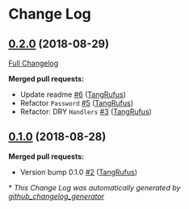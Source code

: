 # Change Log

## [0.2.0](https://github.com/ItinerisLtd/disallow-pwned-passwords/tree/0.2.0) (2018-08-29)
[Full Changelog](https://github.com/ItinerisLtd/disallow-pwned-passwords/compare/0.1.0...0.2.0)

**Merged pull requests:**

- Update readme [\#6](https://github.com/ItinerisLtd/disallow-pwned-passwords/pull/6) ([TangRufus](https://github.com/TangRufus))
- Refactor `Password` [\#5](https://github.com/ItinerisLtd/disallow-pwned-passwords/pull/5) ([TangRufus](https://github.com/TangRufus))
- Refactor: DRY `Handlers` [\#3](https://github.com/ItinerisLtd/disallow-pwned-passwords/pull/3) ([TangRufus](https://github.com/TangRufus))

## [0.1.0](https://github.com/ItinerisLtd/disallow-pwned-passwords/tree/0.1.0) (2018-08-28)
**Merged pull requests:**

- Version bump 0.1.0 [\#2](https://github.com/ItinerisLtd/disallow-pwned-passwords/pull/2) ([TangRufus](https://github.com/TangRufus))



\* *This Change Log was automatically generated by [github_changelog_generator](https://github.com/skywinder/Github-Changelog-Generator)*